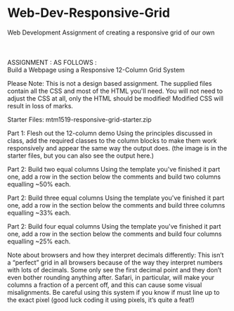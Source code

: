 # Web-Dev-Responsive-Grid
Web Development Assignment of creating a responsive grid of our own 
<br><br>
<br><br>
ASSIGNMENT : AS FOLLOWS :
<br>
Build a Webpage using a Responsive 12-Column Grid System
 

Please Note: This is not a design based assignment. The supplied files contain all the CSS and most of the HTML you'll need. You will not need to adjust the CSS at all, only the HTML should be modified! Modified CSS will result in loss of marks.

 

Starter Files: mtm1519-responsive-grid-starter.zip

Part 1: Flesh out the 12-column demo
Using the principles discussed in class, add the required classes to the column blocks to make them work responsively and appear the same way the output does. (the image is in the starter files, but you can also see the output here.)

Part 2: Build two equal columns
Using the template you've finished it part one, add a row in the section below the comments and build two columns equalling ~50% each.

Part 2: Build three equal columns
Using the template you've finished it part one, add a row in the section below the comments and build three columns equalling ~33% each.

Part 2: Build four equal columns
Using the template you've finished it part one, add a row in the section below the comments and build four columns equalling ~25% each.

Note about browsers and how they interpret decimals differently:
This isn’t a “perfect” grid in all browsers because of the way they interpret numbers with lots of decimals. Some only see the first decimal point and they don’t even bother rounding anything after. Safari, in particular, will make your columns a fraction of a percent off, and this can cause some visual misalignments. Be careful using this system if you know if must line up to the exact pixel (good luck coding it using pixels, it’s quite a feat!)
